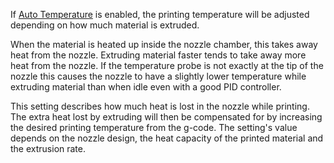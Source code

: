 If [Auto Temperature](material_flow_dependent_temperature) is enabled, the printing temperature will be adjusted depending on how much material is extruded.

When the material is heated up inside the nozzle chamber, this takes away heat from the nozzle. Extruding material faster tends to take away more heat from the nozzle. If the temperature probe is not exactly at the tip of the nozzle this causes the nozzle to have a slightly lower temperature while extruding material than when idle even with a good PID controller.

This setting describes how much heat is lost in the nozzle while printing. The extra heat lost by extruding will then be compensated for by increasing the desired printing temperature from the g-code. The setting's value depends on the nozzle design, the heat capacity of the printed material and the extrusion rate.
